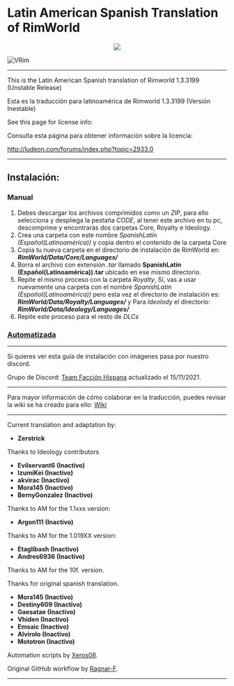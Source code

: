 # Latin American Spanish Translation of RimWorld

<div align="center">
  <img src="https://github.com/Ludeon/RimWorld-SpanishLatin/blob/master/Core/LangIcon.png" />
</div>

![VRim](https://img.shields.io/badge/RimWorld-1.3.3184-green.svg?style=for-the-badge)

_ _ _

This is the Latin American Spanish translation of Rimworld 1.3.3199 (Unstable Release)

Esta es la traducción para latinoamérica de Rimworld 1.3.3199 (Versión Inestable)

See this page for license info:

Consulta esta página para obtener información sobre la licencia:

http://ludeon.com/forums/index.php?topic=2933.0
- - -
## Instalación:
### Manual
1. Debes descargar los archivos comprimidos como un *ZIP*, para ello selecciona y despliega la pestaña *CODE*, al tener este archivo en tu pc, descomprime y encontrarás dos carpetas Core, Royalty e Ideology. 
2. Crea una carpeta con este nombre _SpanishLatin (Español(Latinoamérica))_ y copia dentro el contenido de la carpeta Core
3. Copia tu nueva carpeta en el directorio de instalación de RimWorld en: ___RimWorld/Data/Core/Languages/___
4. Borra el archivo con extensión *.tar* llamado __SpanishLatin (Español(Latinoamérica)).tar__ ubicado en ese mismo directorio.
5. Repite el mismo proceso con la carpeta *Royalty*, Sí, vas a usar nuevamente una carpeta con el nombre _SpanishLatin (Español(Latinoamérica))_ pero esta vez el directorio
de instalación es: ___RimWorld/Data/Royalty/Languages/___ y Para *Ideolody* el directorio:  ___RimWorld/Data/Ideology/Languages/___
6. Repite este proceso para el resto de *DLCs*

### [Automatizada](Instalar/InstallGuide.md)
- - -
Si quieres ver esta guía de instalación con imágenes pasa por nuestro discord.

Grupo de Discord: [Team Facción Hispana](https://discord.gg/EjK52KM) actualizado el 15/11/2021. 
- - -
Para mayor información de cómo colaborar en la traducción, puedes revisar la wiki se ha creado para ello: [Wiki](https://github.com/Ludeon/RimWorld-SpanishLatin/wiki) 
- - -
Current translation and adaptation by:

* __Zerstrick__

Thanks to Ideology contributors 

* __Evilservant6 (Inactivo)__
* __IzumiKei (Inactivo)__
* __akvirac (Inactivo)__
* __Mora145 (Inactivo)__
* __BernyGonzalez (Inactivo)__

Thanks to AM for the 1.1xxx version:

* __Argon111 (Inactivo)__

Thanks to AM for the 1.019XX version:

* __Etaglibash (Inactivo)__
* __Andres6936 (Inactivo)__


Thanks to AM for the 10f. version.

Thanks for original spanish translation.

* __Mora145 (Inactivo)__
* __Destiny609 (Inactivo)__
* __Gaesatae (Inactivo)__
* __Vhiden (Inactivo)__
* __Emsaic (Inactivo)__
* __Alvirolo (Inactivo)__
* __Mototron (Inactivo)__

Automation scripts by [Xeros08](https://github.com/Xeros08).

Original GitHub workflow by [Ragnar-F](https://github.com/Ragnar-F).
- - -
